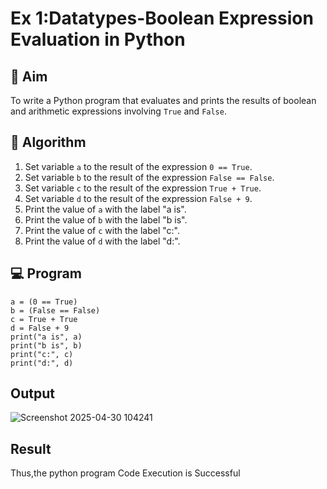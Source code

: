 
# Ex 1:Datatypes-Boolean Expression Evaluation in Python

## 🎯 Aim
To write a Python program that evaluates and prints the results of boolean and arithmetic expressions involving `True` and `False`.

## 🧠 Algorithm
1. Set variable `a` to the result of the expression `0 == True`.
2. Set variable `b` to the result of the expression `False == False`.
3. Set variable `c` to the result of the expression `True + True`.
4. Set variable `d` to the result of the expression `False + 9`.
5. Print the value of `a` with the label "a is".
6. Print the value of `b` with the label "b is".
7. Print the value of `c` with the label "c:".
8. Print the value of `d` with the label "d:".

## 💻 Program
```
a = (0 == True)
b = (False == False)
c = True + True
d = False + 9
print("a is", a)
print("b is", b)
print("c:", c)
print("d:", d)
```
## Output
![Screenshot 2025-04-30 104241](https://github.com/user-attachments/assets/8bc8641c-7a6d-446f-a4e3-2df86c0fc251)

## Result
Thus,the python program Code Execution is Successful 
